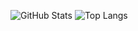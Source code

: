 ![GitHub Stats](https://github-readme-stats.vercel.app/api?username=qff233&count_private=true&card_width=400px&line_height=26)
![Top Langs](https://github-readme-stats.vercel.app/api/top-langs/?username=qff233&hide=vim,qml,javascript,html,css,qmake,assembly,cmake&langs_count=10)

